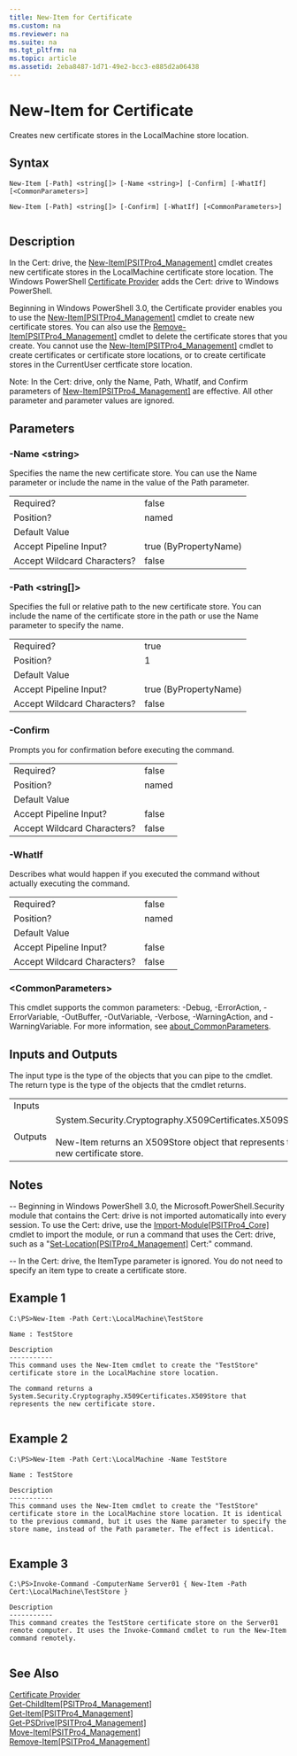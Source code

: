 ```yaml
---
title: New-Item for Certificate
ms.custom: na
ms.reviewer: na
ms.suite: na
ms.tgt_pltfrm: na
ms.topic: article
ms.assetid: 2eba8487-1d71-49e2-bcc3-e885d2a06438
---
```

# New-Item for Certificate
Creates new certificate stores in the LocalMachine store location.  
  
## Syntax  
  
```  
New-Item [-Path] <string[]> [-Name <string>] [-Confirm] [-WhatIf] [<CommonParameters>]  
  
New-Item [-Path] <string[]> [-Confirm] [-WhatIf] [<CommonParameters>]  
  
```  
  
## Description  
 In the Cert: drive, the [New\-Item&#91;PSITPro4\_Management&#93;](assetId:///67038d02-6598-49c6-b5bd-77b59d445abe) cmdlet creates new certificate stores in the LocalMachine certificate store location. The Windows PowerShell [Certificate Provider](../Topic/Certificate-Provider.md) adds the Cert: drive to Windows PowerShell.  
  
 Beginning in Windows PowerShell 3.0, the Certificate provider enables you to use the [New\-Item&#91;PSITPro4\_Management&#93;](assetId:///67038d02-6598-49c6-b5bd-77b59d445abe) cmdlet to create new certificate stores. You can also use the [Remove\-Item&#91;PSITPro4\_Management&#93;](assetId:///0fe3ff11-a1f7-43b9-8c85-f92d52641395) cmdlet to delete the certificate stores that you create.  You cannot use the [New\-Item&#91;PSITPro4\_Management&#93;](assetId:///67038d02-6598-49c6-b5bd-77b59d445abe) cmdlet to create certificates or certificate store locations, or to create certificate stores in the CurrentUser certficate store location.  
  
 Note:  In the Cert: drive, only the Name, Path, WhatIf, and Confirm parameters of [New\-Item&#91;PSITPro4\_Management&#93;](assetId:///67038d02-6598-49c6-b5bd-77b59d445abe) are effective. All other parameter and parameter values are ignored.  
  
## Parameters  
  
### \-Name \<string\>  
 Specifies the name the new certificate store. You can use the Name parameter or include the name in the value of the Path parameter.  
  
|||  
|-|-|  
|Required?|false|  
|Position?|named|  
|Default Value||  
|Accept Pipeline Input?|true \(ByPropertyName\)|  
|Accept Wildcard Characters?|false|  
  
### \-Path \<string\[\]\>  
 Specifies the full or relative path to the new certificate store. You can include the name of the certificate store in the path or use the Name parameter to specify the name.  
  
|||  
|-|-|  
|Required?|true|  
|Position?|1|  
|Default Value||  
|Accept Pipeline Input?|true \(ByPropertyName\)|  
|Accept Wildcard Characters?|false|  
  
### \-Confirm  
 Prompts you for confirmation before executing the command.  
  
|||  
|-|-|  
|Required?|false|  
|Position?|named|  
|Default Value||  
|Accept Pipeline Input?|false|  
|Accept Wildcard Characters?|false|  
  
### \-WhatIf  
 Describes what would happen if you executed the command without actually executing the command.  
  
|||  
|-|-|  
|Required?|false|  
|Position?|named|  
|Default Value||  
|Accept Pipeline Input?|false|  
|Accept Wildcard Characters?|false|  
  
### \<CommonParameters\>  
 This cmdlet supports the common parameters: \-Debug, \-ErrorAction, \-ErrorVariable, \-OutBuffer, \-OutVariable,  \-Verbose, \-WarningAction, and \-WarningVariable. For more information, see [about\_CommonParameters](../Topic/about_CommonParameters.md).  
  
## Inputs and Outputs  
 The input type is the type of the objects that you can pipe to the cmdlet. The return type is the type of the objects that the cmdlet returns.  
  
|||  
|-|-|  
|Inputs||  
|Outputs|System.Security.Cryptography.X509Certificates.X509Store<br /><br /> New\-Item returns an X509Store object that represents the new certificate store.|  
  
## Notes  
 \-\- Beginning in Windows PowerShell 3.0, the Microsoft.PowerShell.Security module that contains the Cert: drive is not imported automatically into every session. To use the Cert: drive, use the [Import\-Module&#91;PSITPro4\_Core&#93;](assetId:///af616c24-e122-4098-930e-1e3ea2080ade) cmdlet to import the module, or run a command that uses the Cert: drive, such as a "[Set\-Location&#91;PSITPro4\_Management&#93;](assetId:///d7f353cd-ebd7-462a-bd57-1498dc8b88a6) Cert:" command.  
  
 \-\- In the Cert: drive, the ItemType parameter is ignored. You do not need to specify an item type to create a certificate store.  
  
## Example 1  
  
```  
C:\PS>New-Item -Path Cert:\LocalMachine\TestStore  
  
Name : TestStore  
  
Description  
-----------  
This command uses the New-Item cmdlet to create the "TestStore" certificate store in the LocalMachine store location.   
  
The command returns a System.Security.Cryptography.X509Certificates.X509Store that represents the new certificate store.  
  
```  
  
## Example 2  
  
```  
C:\PS>New-Item -Path Cert:\LocalMachine -Name TestStore  
  
Name : TestStore  
  
Description  
-----------  
This command uses the New-Item cmdlet to create the "TestStore" certificate store in the LocalMachine store location. It is identical to the previous command, but it uses the Name parameter to specify the store name, instead of the Path parameter. The effect is identical.  
  
```  
  
## Example 3  
  
```  
C:\PS>Invoke-Command -ComputerName Server01 { New-Item -Path Cert:\LocalMachine\TestStore }  
  
Description  
-----------  
This command creates the TestStore certificate store on the Server01 remote computer. It uses the Invoke-Command cmdlet to run the New-Item command remotely.  
  
```  
  
## See Also  
 [Certificate Provider](../Topic/Certificate-Provider.md)   
 [Get\-ChildItem&#91;PSITPro4\_Management&#93;](assetId:///75cf79bb-4db6-4a67-8c36-3d20754e2190)   
 [Get\-Item&#91;PSITPro4\_Management&#93;](assetId:///4ed2b1e1-fde4-4425-90a0-87774477fefa)   
 [Get\-PSDrive&#91;PSITPro4\_Management&#93;](assetId:///6c176030-de74-40f3-8f48-7b4d871c3238)   
 [Move\-Item&#91;PSITPro4\_Management&#93;](assetId:///de1b4217-de99-45cd-a12c-35e87b0c8466)   
 [Remove\-Item&#91;PSITPro4\_Management&#93;](assetId:///0fe3ff11-a1f7-43b9-8c85-f92d52641395)